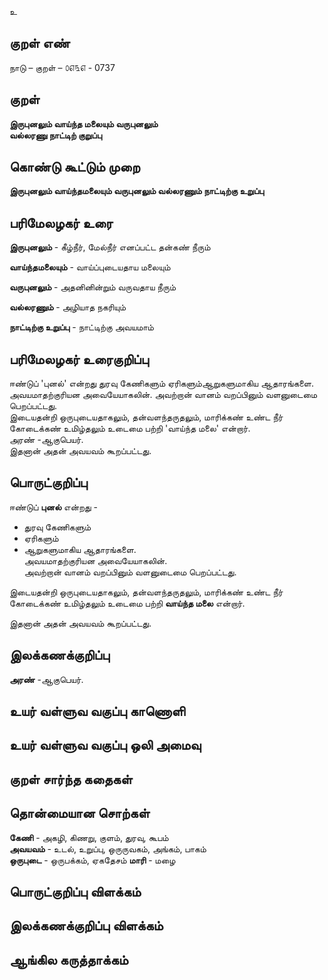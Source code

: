 உ

## குறள் எண் 

நாடு  – குறள் – ௦௭௩௭ - 0737  

## குறள் 

**இருபுனலும் வாய்ந்த மலையும் வருபுனலும்  
வல்லரணு நாட்டிற் குறுப்பு**

## கொண்டு கூட்டும் முறை

**இருபுனலும் வாய்ந்தமலையும் வருபுனலும் வல்லரணும் நாட்டிற்கு உறுப்பு**

## பரிமேலழகர் உரை

**இருபுனலும்** - கீழ்நீர், மேல்நீர் எனப்பட்ட தன்கண் நீரும்  

**வாய்ந்தமலையும்** - வாய்ப்புடையதாய மலையும்  

**வருபுனலும்** - அதனினின்றும் வருவதாய நீரும்  

**வல்லரணும்** - அழியாத நகரியும்  

**நாட்டிற்கு உறுப்பு** - நாட்டிற்கு அவயமாம்

## பரிமேலழகர் உரைகுறிப்பு   

ஈண்டுப் 'புனல்' என்றது துரவு கேணிகளும் ஏரிகளும்ஆறுகளுமாகிய ஆதாரங்களை.  
அவயமாதற்குரியன அவையேயாகலின். அவற்றான் வானம் வறப்பினும் வளனுடைமை பெறப்பட்டது.  
இடையதன்றி ஒருபுடையதாகலும், தன்வளந்தருதலும், மாரிக்கண் உண்ட நீர் கோடைக்கண் உமிழ்தலும் உடைமை பற்றி 'வாய்ந்த மலை' என்றார்.  
அரண் -ஆகுபெயர்.  
இதனான் அதன் அவயவம் கூறப்பட்டது.

## பொருட்குறிப்பு 

ஈண்டுப் **புனல்** என்றது -  
* துரவு கேணிகளும்  
*  ஏரிகளும்  
*  ஆறுகளுமாகிய ஆதாரங்களை.   
அவயமாதற்குரியன அவையேயாகலின்.  
அவற்றான் வானம் வறப்பினும் வளனுடைமை பெறப்பட்டது.  

இடையதன்றி ஒருபுடையதாகலும், தன்வளந்தருதலும், மாரிக்கண் உண்ட நீர் கோடைக்கண் உமிழ்தலும் உடைமை பற்றி **வாய்ந்த மலை** என்றார்.  

இதனான் அதன் அவயவம் கூறப்பட்டது.

## இலக்கணக்குறிப்பு  

**அரண்** -ஆகுபெயர்.    

## உயர் வள்ளுவ வகுப்பு காணொளி


## உயர் வள்ளுவ வகுப்பு ஒலி அமைவு 

 
## குறள் சார்ந்த கதைகள் 


## தொன்மையான சொற்கள்

**கேணி** - அகழி, கிணறு, குளம், துரவு, கூபம்    
**அவயவம்** - உடல், உறுப்பு, ஒருருவகம், அங்கம், பாகம்    
**ஒருபுடை** - ஒருபக்கம், ஏகதேசம் 
**மாரி** - மழை   

## பொருட்குறிப்பு விளக்கம்


## இலக்கணக்குறிப்பு விளக்கம்


## ஆங்கில கருத்தாக்கம் 


